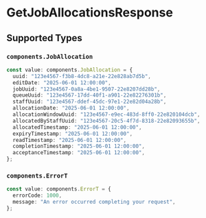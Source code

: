 # GetJobAllocationsResponse


## Supported Types

### `components.JobAllocation`

```typescript
const value: components.JobAllocation = {
  uuid: "123e4567-f3b8-4dc8-a21e-22e828ab7d5b",
  editDate: "2025-06-01 12:00:00",
  jobUuid: "123e4567-0a8a-4be1-9507-22e8207dd28b",
  queueUuid: "123e4567-17dd-40f1-a901-22e82276301b",
  staffUuid: "123e4567-ddef-45dc-97e1-22e82d04a28b",
  allocationDate: "2025-06-01 12:00:00",
  allocationWindowUuid: "123e4567-e9ec-483d-8ff0-22e820104dcb",
  allocatedByStaffUuid: "123e4567-20c5-4f7d-8318-22e82093655b",
  allocatedTimestamp: "2025-06-01 12:00:00",
  expiryTimestamp: "2025-06-01 12:00:00",
  readTimestamp: "2025-06-01 12:00:00",
  completionTimestamp: "2025-06-01 12:00:00",
  acceptanceTimestamp: "2025-06-01 12:00:00",
};
```

### `components.ErrorT`

```typescript
const value: components.ErrorT = {
  errorCode: 1000,
  message: "An error occurred completing your request",
};
```

